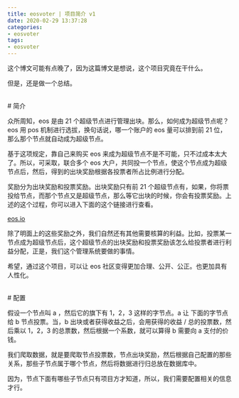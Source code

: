 ```yaml
---
title: eosvoter | 项目简介 v1
date: 2020-02-29 13:37:28
categories:
- eosvoter
tags:
- eosvoter
---
```

这个博文可能有点晚了，因为这篇博文是想说，这个项目究竟在干什么。

但是，还是做一个总结。

<!-- more -->

<br/>
# 简介
<br/>

众所周知，eos 是由 21 个超级节点进行管理出块。那么，如何成为超级节点呢？eos 用 pos 机制进行选拔，换句话说，哪一个账户的 eos 量可以排到前 21 位，那么那个节点就自动成为超级节点。

基于这项规定，靠自己来购买 eos 来成为超级节点不是不可能，只不过成本太大了。所以，可采取，联合多个 eos 大户，共同投一个节点，使这个节点成为超级节点后，然后，得到的出块奖励根据各投票者所占比例进行分配。

奖励分为出块奖励和投票奖励。出块奖励只有前 21 个超级节点有，如果，你将票投给节点，而那个节点又是超级节点，那么等它出块的时候，你会有投票奖励。上述的这个过程，你可以进入下面的这个链接进行查看。

[eos.io](https://bloks.io/)

除了明面上的这些奖励之外，我们自然还有其他需要核算的利益。比如，投票某一节点成为超级节点后，这个超级节点的出块奖励和投票奖励该怎么给投票者进行利益分配，正是，我们这个管理系统要做的事情。

希望，通过这个项目，可以让 eos 社区变得更加合理、公开、公正。也更加具有人性化。

<br/>
# 配置
<br/>

假设一个节点叫 a ，然后它的旗下有 1，2，3 这样的字节点。a 让 下面的字节点给 b 节点投票。当，b 出块或者获得收益之后，会用获得的收益 / 总的投票数，然后乘以 1，2，3 的总票数，然后根据一个系数，就可以算得 b 需要向 a 支付的价钱。

我们爬取数据，就是要爬取节点投票数，节点出块奖励，然后根据自己配置的那些关系，那些子节点属于哪个节点，然后将数据进行归总放在数据库中。

因为，节点下面有哪些子节点只有项目方才知道，所以，我们需要配置相关的信息才行。